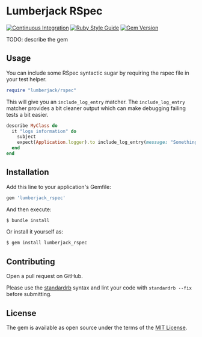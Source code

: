 # Lumberjack RSpec

[![Continuous Integration](https://github.com/bdurand/lumberjack_rspec/actions/workflows/continuous_integration.yml/badge.svg)](https://github.com/bdurand/lumberjack_rspec/actions/workflows/continuous_integration.yml)
[![Ruby Style Guide](https://img.shields.io/badge/code_style-standard-brightgreen.svg)](https://github.com/testdouble/standard)
[![Gem Version](https://badge.fury.io/rb/lumberjack_rspec.svg)](https://badge.fury.io/rb/lumberjack_rspec)

TODO: describe the gem

## Usage

You can include some RSpec syntactic sugar by requiring the rspec file in your test helper.

```ruby
require "lumberjack/rspec"
```

This will give you an `include_log_entry` matcher. The `include_log_entry` matcher provides a bit cleaner output which can make debugging failing tests a bit easier.

```ruby
describe MyClass do
  it "logs information" do
    subject
    expect(Application.logger).to include_log_entry(message: "Something")
  end
end
```

## Installation

Add this line to your application's Gemfile:

```ruby
gem 'lumberjack_rspec'
```

And then execute:

```bash
$ bundle install
```

Or install it yourself as:

```bash
$ gem install lumberjack_rspec
```

## Contributing

Open a pull request on GitHub.

Please use the [standardrb](https://github.com/testdouble/standard) syntax and lint your code with `standardrb --fix` before submitting.

## License

The gem is available as open source under the terms of the [MIT License](https://opensource.org/licenses/MIT).
